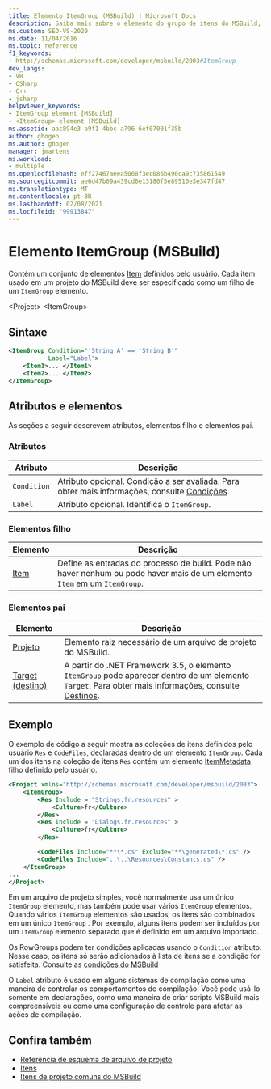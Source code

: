 ```yaml
---
title: Elemento ItemGroup (MSBuild) | Microsoft Docs
description: Saiba mais sobre o elemento do grupo de itens do MSBuild, que contém um conjunto de elementos de item definidos pelo usuário. Cada item deve ser um filho de um rowgroup.
ms.custom: SEO-VS-2020
ms.date: 11/04/2016
ms.topic: reference
f1_keywords:
- http://schemas.microsoft.com/developer/msbuild/2003#ItemGroup
dev_langs:
- VB
- CSharp
- C++
- jsharp
helpviewer_keywords:
- ItemGroup element [MSBuild]
- <ItemGroup> element [MSBuild]
ms.assetid: aac894e3-a9f1-4bbc-a796-6ef07001f35b
author: ghogen
ms.author: ghogen
manager: jmartens
ms.workload:
- multiple
ms.openlocfilehash: eff27467aeea5068f3ec086b490ca9c735861549
ms.sourcegitcommit: ae6d47b09a439cd0e13180f5e89510e3e347fd47
ms.translationtype: MT
ms.contentlocale: pt-BR
ms.lasthandoff: 02/08/2021
ms.locfileid: "99913847"
---
```

# <a name="itemgroup-element-msbuild"></a>Elemento ItemGroup (MSBuild)

Contém um conjunto de elementos [Item](../msbuild/item-element-msbuild.md) definidos pelo usuário. Cada item usado em um projeto do MSBuild deve ser especificado como um filho de um `ItemGroup` elemento.

\<Project>
\<ItemGroup>

## <a name="syntax"></a>Sintaxe

```xml
<ItemGroup Condition="'String A' == 'String B'"
           Label="Label">
    <Item1>... </Item1>
    <Item2>... </Item2>
</ItemGroup>
```

## <a name="attributes-and-elements"></a>Atributos e elementos

As seções a seguir descrevem atributos, elementos filho e elementos pai.

### <a name="attributes"></a>Atributos

|Atributo|Descrição|
|---------------|-----------------|
|`Condition`|Atributo opcional. Condição a ser avaliada. Para obter mais informações, consulte [Condições](../msbuild/msbuild-conditions.md).|
|`Label`|Atributo opcional. Identifica o `ItemGroup`. |

### <a name="child-elements"></a>Elementos filho

|Elemento|Descrição|
|-------------|-----------------|
|[Item](../msbuild/item-element-msbuild.md)|Define as entradas do processo de build. Pode não haver nenhum ou pode haver mais de um elemento `Item` em um `ItemGroup`.|

### <a name="parent-elements"></a>Elementos pai

| Elemento | Descrição |
| - | - |
| [Projeto](../msbuild/project-element-msbuild.md) | Elemento raiz necessário de um arquivo de projeto do MSBuild. |
| [Target (destino)](../msbuild/target-element-msbuild.md) | A partir do .NET Framework 3.5, o elemento `ItemGroup` pode aparecer dentro de um elemento `Target`. Para obter mais informações, consulte [Destinos](../msbuild/msbuild-targets.md). |

## <a name="example"></a>Exemplo

O exemplo de código a seguir mostra as coleções de itens definidos pelo usuário `Res` e `CodeFiles`, declaradas dentro de um elemento `ItemGroup`. Cada um dos itens na coleção de itens `Res` contém um elemento [ItemMetadata](../msbuild/itemmetadata-element-msbuild.md) filho definido pelo usuário.

```xml
<Project xmlns="http://schemas.microsoft.com/developer/msbuild/2003">
    <ItemGroup>
        <Res Include = "Strings.fr.resources" >
            <Culture>fr</Culture>
        </Res>
        <Res Include = "Dialogs.fr.resources" >
            <Culture>fr</Culture>
        </Res>

        <CodeFiles Include="**\*.cs" Exclude="**\generated\*.cs" />
        <CodeFiles Include="..\..\Resources\Constants.cs" />
    </ItemGroup>
...
</Project>
```

Em um arquivo de projeto simples, você normalmente usa um único `ItemGroup` elemento, mas também pode usar vários `ItemGroup` elementos. Quando vários `ItemGroup` elementos são usados, os itens são combinados em um único `ItemGroup` . Por exemplo, alguns itens podem ser incluídos por um `ItemGroup` elemento separado que é definido em um arquivo importado.

Os RowGroups podem ter condições aplicadas usando o `Condition` atributo. Nesse caso, os itens só serão adicionados à lista de itens se a condição for satisfeita. Consulte as [condições do MSBuild](msbuild-conditions.md)

O `Label` atributo é usado em alguns sistemas de compilação como uma maneira de controlar os comportamentos de compilação. Você pode usá-lo somente em declarações, como uma maneira de criar scripts MSBuild mais compreensíveis ou como uma configuração de controle para afetar as ações de compilação.

## <a name="see-also"></a>Confira também

- [Referência de esquema de arquivo de projeto](../msbuild/msbuild-project-file-schema-reference.md)
- [Itens](../msbuild/msbuild-items.md)
- [Itens de projeto comuns do MSBuild](../msbuild/common-msbuild-project-items.md)

